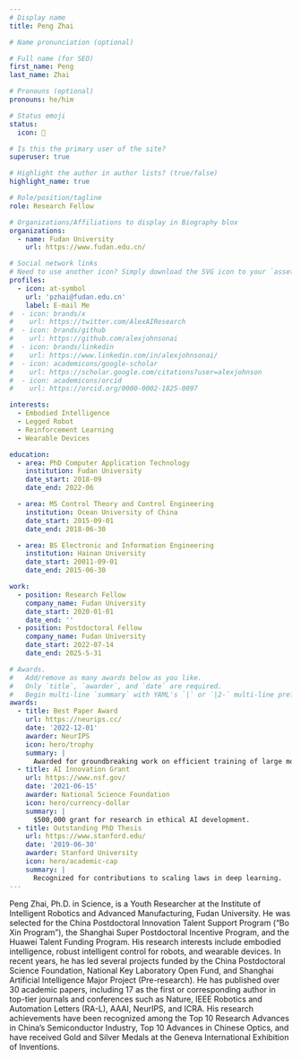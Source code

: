 ```yaml
---
# Display name
title: Peng Zhai

# Name pronunciation (optional)

# Full name (for SEO)
first_name: Peng
last_name: Zhai

# Pronouns (optional)
pronouns: he/him

# Status emoji
status:
  icon: 🚀

# Is this the primary user of the site?
superuser: true

# Highlight the author in author lists? (true/false)
highlight_name: true

# Role/position/tagline
role: Research Fellow

# Organizations/Affiliations to display in Biography blox
organizations:
  - name: Fudan University
    url: https://www.fudan.edu.cn/

# Social network links
# Need to use another icon? Simply download the SVG icon to your `assets/media/icons/` folder.
profiles:
  - icon: at-symbol
    url: 'pzhai@fudan.edu.cn'
    label: E-mail Me
#  - icon: brands/x
#    url: https://twitter.com/AlexAIResearch
#  - icon: brands/github
#    url: https://github.com/alexjohnsonai
#  - icon: brands/linkedin
#    url: https://www.linkedin.com/in/alexjohnsonai/
#  - icon: academicons/google-scholar
#    url: https://scholar.google.com/citations?user=alexjohnson
#  - icon: academicons/orcid
#    url: https://orcid.org/0000-0002-1825-0097

interests:
  - Embodied Intelligence
  - Legged Robot
  - Reinforcement Learning
  - Wearable Devices

education:
  - area: PhD Computer Application Technology
    institution: Fudan University
    date_start: 2018-09
    date_end: 2022-06

  - area: MS Control Theory and Control Engineering
    institution: Ocean University of China
    date_start: 2015-09-01
    date_end: 2018-06-30

  - area: BS Electronic and Information Engineering
    institution: Hainan University
    date_start: 20011-09-01
    date_end: 2015-06-30

work:
  - position: Research Fellow
    company_name: Fudan University
    date_start: 2020-01-01
    date_end: ''
  - position: Postdoctoral Fellow
    company_name: Fudan University
    date_start: 2022-07-14
    date_end: 2025-5-31

# Awards.
#   Add/remove as many awards below as you like.
#   Only `title`, `awarder`, and `date` are required.
#   Begin multi-line `summary` with YAML's `|` or `|2-` multi-line prefix and indent 2 spaces below.
awards:
  - title: Best Paper Award
    url: https://neurips.cc/
    date: '2022-12-01'
    awarder: NeurIPS
    icon: hero/trophy
    summary: |
      Awarded for groundbreaking work on efficient training of large models.
  - title: AI Innovation Grant
    url: https://www.nsf.gov/
    date: '2021-06-15'
    awarder: National Science Foundation
    icon: hero/currency-dollar
    summary: |
      $500,000 grant for research in ethical AI development.
  - title: Outstanding PhD Thesis
    url: https://www.stanford.edu/
    date: '2019-06-30'
    awarder: Stanford University
    icon: hero/academic-cap
    summary: |
      Recognized for contributions to scaling laws in deep learning.
---
```


Peng Zhai, Ph.D. in Science, is a Youth Researcher at the Institute of Intelligent Robotics and Advanced Manufacturing, Fudan University. He was selected for the China Postdoctoral Innovation Talent Support Program (“Bo Xin Program”), the Shanghai Super Postdoctoral Incentive Program, and the Huawei Talent Funding Program.
His research interests include embodied intelligence, robust intelligent control for robots, and wearable devices. In recent years, he has led several projects funded by the China Postdoctoral Science Foundation, National Key Laboratory Open Fund, and Shanghai Artificial Intelligence Major Project (Pre-research).
He has published over 30 academic papers, including 17 as the first or corresponding author in top-tier journals and conferences such as Nature, IEEE Robotics and Automation Letters (RA-L), AAAI, NeurIPS, and ICRA. His research achievements have been recognized among the Top 10 Research Advances in China’s Semiconductor Industry, Top 10 Advances in Chinese Optics, and have received Gold and Silver Medals at the Geneva International Exhibition of Inventions.
